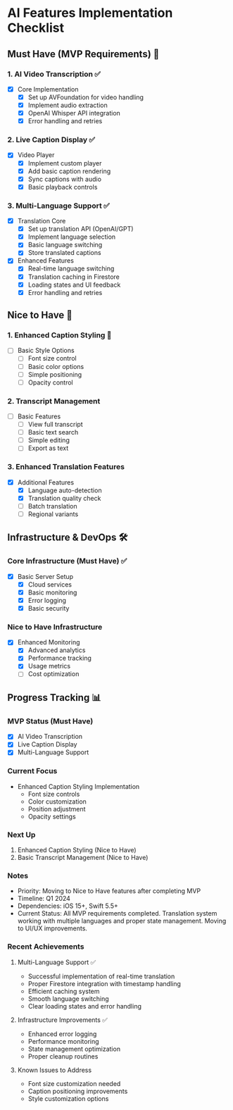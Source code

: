# AI Features Implementation Checklist

## Must Have (MVP Requirements) 🎯

### 1. AI Video Transcription ✅
- [x] Core Implementation
  - [x] Set up AVFoundation for video handling
  - [x] Implement audio extraction
  - [x] OpenAI Whisper API integration
  - [x] Error handling and retries

### 2. Live Caption Display ✅
- [x] Video Player
  - [x] Implement custom player
  - [x] Add basic caption rendering
  - [x] Sync captions with audio
  - [x] Basic playback controls

### 3. Multi-Language Support ✅
- [x] Translation Core
  - [x] Set up translation API (OpenAI/GPT)
  - [x] Implement language selection
  - [x] Basic language switching
  - [x] Store translated captions
- [x] Enhanced Features
  - [x] Real-time language switching
  - [x] Translation caching in Firestore
  - [x] Loading states and UI feedback
  - [x] Error handling and retries

## Nice to Have 🎁

### 1. Enhanced Caption Styling 🚧
- [ ] Basic Style Options
  - [ ] Font size control
  - [ ] Basic color options
  - [ ] Simple positioning
  - [ ] Opacity control

### 2. Transcript Management
- [ ] Basic Features
  - [ ] View full transcript
  - [ ] Basic text search
  - [ ] Simple editing
  - [ ] Export as text

### 3. Enhanced Translation Features
- [x] Additional Features
  - [x] Language auto-detection
  - [x] Translation quality check
  - [ ] Batch translation
  - [ ] Regional variants

## Infrastructure & DevOps 🛠️

### Core Infrastructure (Must Have) ✅
- [x] Basic Server Setup
  - [x] Cloud services
  - [x] Basic monitoring
  - [x] Error logging
  - [x] Basic security

### Nice to Have Infrastructure
- [x] Enhanced Monitoring
  - [x] Advanced analytics
  - [x] Performance tracking
  - [x] Usage metrics
  - [ ] Cost optimization

## Progress Tracking 📊

### MVP Status (Must Have)
- [x] AI Video Transcription
- [x] Live Caption Display
- [x] Multi-Language Support

### Current Focus
- Enhanced Caption Styling Implementation
  - Font size controls
  - Color customization
  - Position adjustment
  - Opacity settings

### Next Up
1. Enhanced Caption Styling (Nice to Have)
2. Basic Transcript Management (Nice to Have)

### Notes
- Priority: Moving to Nice to Have features after completing MVP
- Timeline: Q1 2024
- Dependencies: iOS 15+, Swift 5.5+
- Current Status: All MVP requirements completed. Translation system working with multiple languages and proper state management. Moving to UI/UX improvements.

### Recent Achievements
1. Multi-Language Support ✅
   - Successful implementation of real-time translation
   - Proper Firestore integration with timestamp handling
   - Efficient caching system
   - Smooth language switching
   - Clear loading states and error handling

2. Infrastructure Improvements ✅
   - Enhanced error logging
   - Performance monitoring
   - State management optimization
   - Proper cleanup routines

3. Known Issues to Address
   - Font size customization needed
   - Caption positioning improvements
   - Style customization options 